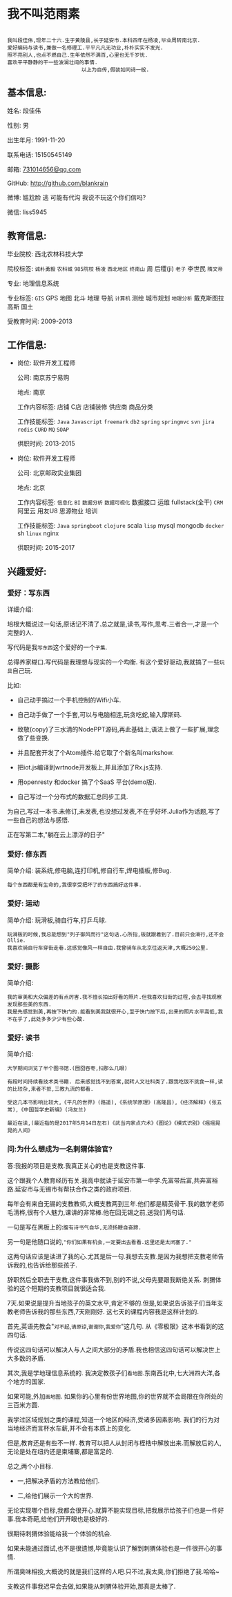 # 我不叫范雨素

```

我叫段佳伟,现年二十六.生于黄陵县,长于延安市.本科四年在杨凌,毕业周转南北京.
爱好编码与读书,兼做一名修理工.平平凡凡无功业,朴朴实实不发光.
照不亮别人,也点不燃自己.生年依然不满百,心里也无千岁忧.
喜欢平平静静的干一些波澜壮阔的事情.
                        以上为自传,假装如同诗一般.

```


## 基本信息:
姓名: 段佳伟

性别: 男

出生年月: 1991-11-20

联系电话: 15150545149

邮箱: 731014656@qq.com

GitHub: http://github.com/blankrain

微博: 尴尬脸 逃 可能有代沟 我说不玩这个你们信吗?

微信: liss5945


## 教育信息:
毕业院校: 西北农林科技大学

院校标签: `诚朴勇毅` `农科城` `985院校` `杨凌` `西北地区`  `终南山` 周 后稷(ji)  `老子` 李世民 `隋文帝`

专业: 地理信息系统

专业标签: `GIS` GPS 地图 北斗 地理 导航 `计算机` 测绘 城市规划 `地理分析` 戴克斯图拉 高斯 国土

受教育时间: 2009-2013

## 工作信息:
- 岗位: 软件开发工程师
  
  公司: 南京苏宁易购
  
  地点: 南京
  
  工作内容标签: 店铺 C店 店铺装修 供应商 商品分类 
  
  工作技能标签: `Java` `Javascript` `freemark` `db2` `spring` `springmvc` `svn` `jira` `redis` `CURD` `MQ` `SOAP`
  
  供职时间: 2013-2015


- 岗位: 软件开发工程师
  
  公司: 北京邮政实业集团

  地点: 北京
  
  工作内容标签: `信息化` `BI` `数据分析` `数据可视化` 数据接口 运维 fullstack(全干) `CRM` 阿里云 用友U8 思源物业 培训
  
  工作技能标签: `Java` `springboot` `clojure` scala `lisp` mysql mongodb `docker` sh `linux` nginx 
  
  供职时间: 2015-2017

## 兴趣爱好:
### 爱好：写东西
详细介绍:

培根大概说过一句话,原话记不清了.总之就是,读书,写作,思考.三者合一,才是一个完整的人.
   
写代码是我`写东西`这个爱好的一个`子集`.
   
总得养家糊口.写代码是我理想与现实的一个均衡. 有这个爱好驱动,我就搞了一些`玩具`自己玩. 
   
比如: 
     
 - 自己动手搞过一个手机控制的Wifi小车. 
     
 - 自己动手做了一个手套,可以与电脑相连,玩贪吃蛇,输入摩斯码.
     
 - 致敬(copy)了三水清的NodePPT源码,再此基础上,语法上做了一些扩展,理念做了些变换.
     
 - 并且配套开发了个Atom插件.给它取了个新名叫markshow.
     
 - 把iot.js编译到wrtnode开发板上,并且添加了Rx.js支持.
     
 - 用openresty 和docker 搞了个SaaS 平台(demo版).
     
 - 自己写过一个分布式的数据汇总同步工具.
          

为自己,写过一本书.未修订,未发表,也没想过发表,不在乎好坏.Julia作为话题,写了一些自己的想法与感悟.
   
正在写第二本,"躺在云上漂浮的日子"

### 爱好: 修东西
简单介绍: 装系统,修电脑,连打印机,修自行车,焊电插板,修Bug. 

    每个东西都是有生命的,我很享受把坏了的东西搞好这件事.

### 爱好: 运动
简单介绍: 玩滑板,骑自行车,打乒乓球.

    玩滑板的时候,我总能想到"列子御风而行"这句话.心所指,板就跟着到了.目前只会滑行,还不会Ollie.
    我喜欢骑自行车穿街走巷.这感觉像风一样自由.我曾骑车从北京往返天津,大概250公里.

### 爱好: 摄影
简单介绍: 
         
    我的审美和大众偏差的有点厉害.我不擅长拍出好看的照片.但我喜欢扫街的过程,会去寻找观察发现那些美的东西.
    我是先感觉到美,再按下快门的.能看到美我就很开心,至于快门按下后,出来的照片水平高低,我不在乎了,此处多多少少有些心酸.

### 爱好: 读书
简单介绍: 

    大学期间浏览了半个图书馆.(囫囵吞枣,扫那么几眼)
    
    有段时间持续看技术类书籍. 后来感觉找不到答案,就转人文社科类了.跟我吃饭不挑食一样,读的比较杂,来者不拒,三教九流的都看.
    
    受这几本书影响比较大,《平凡的世界》(路遥),《系统学原理》(高隆昌),《经济解释》(张五常),《中国哲学史新编》(冯友兰)
    
    最近在读,(最近指的是2017年5月14日左右)《武当内家点穴术》《图论》《模式识别》《摇摇晃晃的人间》

### 问:为什么想成为一名刺猬体验官?

答:我报的项目是支教.我真正关心的也是支教这件事.

这个跟我个人教育经历有关.我高中就读于延安市第一中学.先富带后富,共奔富裕路.延安市与无锡市有帮扶合作之类的政府项目.

每年会有来自无锡的支教教师,大概支教两到三年.他们都是精英骨干.我的数学老师毛清桦,很有个人魅力,课讲的非常棒.他在回无锡之前,送我们两句话.

一句是写在黑板上的:```腹有诗书气自华,无须扬鞭自奋蹄. ```

另一句是他随口说的,```"你们如果有机会,一定要出去看看.这里还是太闭塞了." ```

这两句话应该是读进了我的心.尤其是后一句.我想去支教.是因为我想把支教老师告诉我的,也告诉给那些孩子.

辞职然后全职去干支教,这件事我做不到,别的不说,父母先要跟我断绝关系. 刺猬体验的这个短期的支教项目就很适合我.

7天.如果说是提升当地孩子的英文水平,肯定不够的.但是,如果说告诉孩子们当年支教老师告诉我的那些东西,7天刚刚好.
这七天的课程内容我是这样计划的. 

首先,英语先教会"`对不起`,`请原谅`,`谢谢你`,`我爱你`"这几句. 从《零极限》这本书看到的这四句话.

传说这四句话可以解决人与人之间大部分的矛盾.我也相信这四句话可以解决世上大多数的矛盾. 

其次,我是学地理信息系统的. 我决定教孩子们`看地图`.东南西北中,七大洲四大洋,各个地方的国家.

如果可能,外加`画地图`. 如果你的心里有份世界地图,你的世界就不会局限在你所处的三百米方圆. 

我学过区域规划之类的课程,知道一个地区的经济,受诸多因素影响. 我们的行为对当地经济而言杯水车薪,并不会有本质上的变化. 

但是,教育还是有些不一样. 教育可以把人从封闭与桎梏中解放出来.而解放后的人,无论是处在纽约还是柬埔寨,都是富足的.

总之,两个小目标. 

- 一,把解决矛盾的方法教给他们. 

- 二,给他们展示一个大的世界. 

无论实现哪个目标,我都会很开心.就算不能实现目标,把我展示给孩子们也是一件好事.我本奇葩,给他们开开眼也是极好的.

很期待刺猬体验能给我一个体验的机会.

如果未能通过面试,也不是很遗憾,毕竟能认识了解到刺猬体验也是一件很开心的事情.

所谓臭味相投,大概说的就是我们这样的人吧.只不过,我太臭,你们拒绝了我.哈哈~

支教这件事我迟早会去做,如果能从刺猬体验开始,那真是太棒了.
